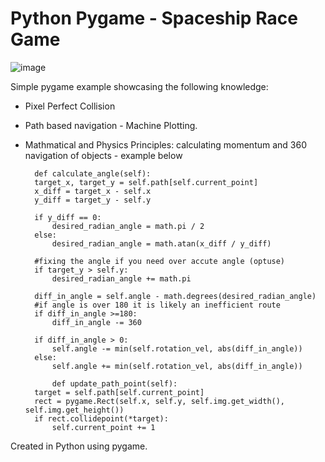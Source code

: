 # Python Pygame - Spaceship Race Game

![image](https://github.com/user-attachments/assets/1bc1479c-1f4f-42e2-bc0d-13c9eb0d7a56)


Simple pygame example showcasing the following knowledge:
- Pixel Perfect Collision
- Path based navigation - Machine Plotting.
- Mathmatical and Physics Principles: calculating momentum and 360 navigation of objects - example below

        def calculate_angle(self):
        target_x, target_y = self.path[self.current_point]
        x_diff = target_x - self.x
        y_diff = target_y - self.y

        if y_diff == 0:
            desired_radian_angle = math.pi / 2
        else: 
            desired_radian_angle = math.atan(x_diff / y_diff)
        
        #fixing the angle if you need over accute angle (optuse)
        if target_y > self.y:
            desired_radian_angle += math.pi
        
        diff_in_angle = self.angle - math.degrees(desired_radian_angle)
        #if angle is over 180 it is likely an inefficient route
        if diff_in_angle >=180:
            diff_in_angle -= 360

        if diff_in_angle > 0:
            self.angle -= min(self.rotation_vel, abs(diff_in_angle))
        else:
            self.angle += min(self.rotation_vel, abs(diff_in_angle))

            def update_path_point(self):
        target = self.path[self.current_point]
        rect = pygame.Rect(self.x, self.y, self.img.get_width(), self.img.get_height())
        if rect.collidepoint(*target):
            self.current_point += 1


Created in Python using pygame.

